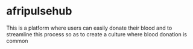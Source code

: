 # afripulsehub
This is a platform where users can easily donate their blood and to streamline this process so as to create a culture where blood donation is common
